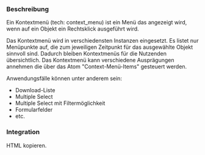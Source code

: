### Beschreibung
Ein Kontextmenü (tech: context_menu) ist ein Menü das angezeigt wird, wenn auf ein Objekt ein Rechtsklick ausgeführt wird. 

Das Kontextmenü wird in verschiedensten Instanzen eingesetzt. Es listet nur Menüpunkte auf, die zum jeweiligen Zeitpunkt für das ausgewählte Objekt sinnvoll sind. Dadurch bleiben Kontextmenüs für die Nutzenden übersichtlich. Das Kontextmenü kann verschiedene Ausprägungen annehmen die über das Atom "Context-Menü-Items" gesteuert werden.

Anwendungsfälle können unter anderem sein:
- Download-Liste
- Multiple Select
- Multiple Select mit Filtermöglichkeit
- Formularfelder
- etc.

### Integration
HTML kopieren.
